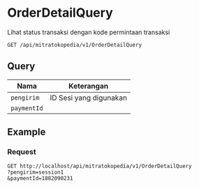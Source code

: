 # OrderDetailQuery

Lihat status transaksi dengan kode permintaan transaksi

```
GET /api/mitratokopedia/v1/OrderDetailQuery
```

## Query

Nama | Keterangan
--- | ---
`pengirim` | ID Sesi yang digunakan
`paymentId` | 

## Example

### Request

```
GET http://localhost/api/mitratokopedia/v1/OrderDetailQuery
?pengirim=session1
&paymentId=1882090231
```